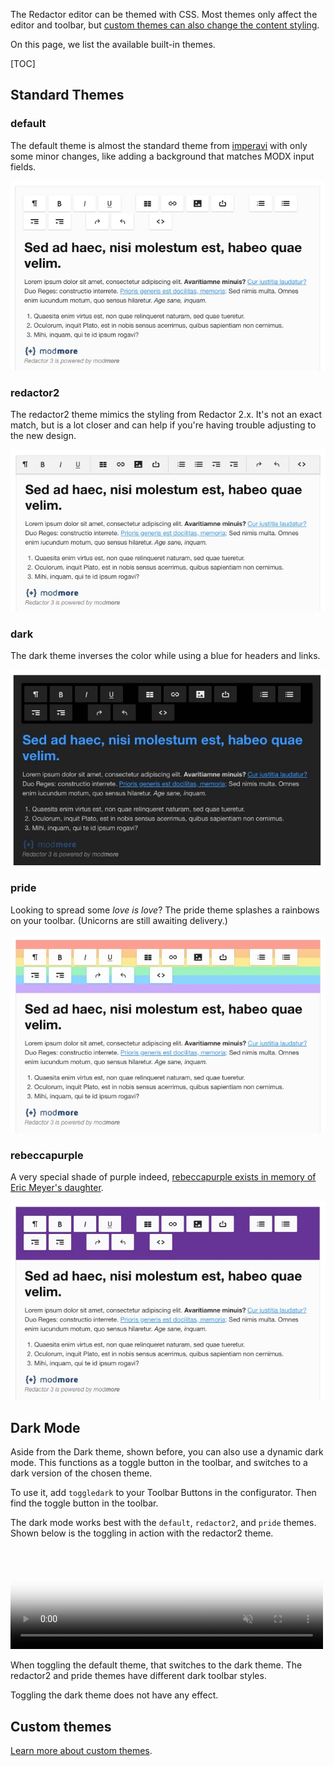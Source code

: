 The Redactor editor can be themed with CSS. Most themes only affect the editor and toolbar, but [custom themes can also change the content styling](Custom).
 
On this page, we list the available built-in themes. 

[TOC]

## Standard Themes

### default

The default theme is almost the standard theme from [imperavi](https://imperavi.com/redactor/) with only some minor changes, like adding a background that matches MODX input fields. 

![Default Redactor theme](default.jpg)

### redactor2

The redactor2 theme mimics the styling from Redactor 2.x. It's not an exact match, but is a lot closer and can help if you're having trouble  adjusting to the new design.

![Redactor 2 inspired theme for Redactor 3](redactor2.jpg)

### dark

The dark theme inverses the color while using a blue for headers and links. 

![Dark theme for Redactor 3](dark.jpg)

### pride

Looking to spread some _love is love_? The pride theme splashes a rainbows on your toolbar. (Unicorns are still awaiting delivery.)

![Pride theme for Redactor 3](pride.jpg)

### rebeccapurple

A very special shade of purple indeed, [rebeccapurple exists in memory of Eric Meyer's daughter](https://meyerweb.com/eric/thoughts/2014/06/19/rebeccapurple/).

![rebeccaapurple theme for Redactor 3](rebeccapurple.jpg)

## Dark Mode

Aside from the Dark theme, shown before, you can also use a dynamic dark mode. This functions as a toggle button in the toolbar, and switches to a dark version of the chosen theme. 

To use it, add `toggledark` to your Toolbar Buttons in the configurator. Then find the toggle button in the toolbar.

The dark mode works best with the `default`, `redactor2`, and `pride` themes. Shown below is the toggling in action with the redactor2 theme.

<video width="500" height="163" autoplay="autoplay" muted loop playsinline poster="../images/darkmode.jpg" src="../images/darkmode.mp4" type="video/mp4">
<img src="../images/darkmode.gif" alt="Toggling dark mode">
</video>

When toggling the default theme, that switches to the dark theme. The redactor2 and pride themes have different dark toolbar styles. 

Toggling the dark theme does not have any effect.

## Custom themes

[Learn more about custom themes](Custom).
